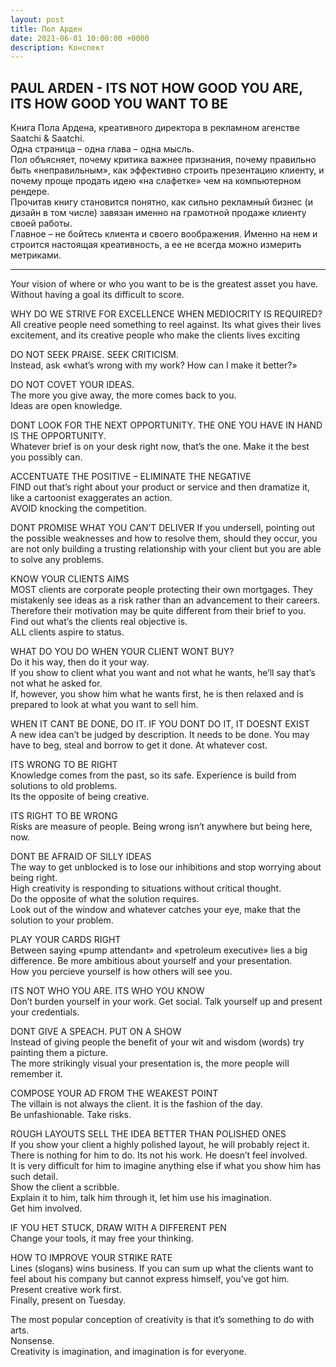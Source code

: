 ```yaml
---
layout: post
title: Пол Арден
date: 2021-06-01 10:00:00 +0000
description: Конспект
---
```


## <span class="mark">PAUL ARDEN - ITS NOT HOW GOOD YOU ARE, ITS HOW GOOD YOU WANT TO BE</span>

Книга Пола Ардена, креативного директора в рекламном агенстве Saatchi & Saatchi.  
Одна страница – одна глава – одна мысль.   
Пол объясняет, почему критика важнее признания, почему правильно быть «неправильным», как эффективно строить презентацию клиенту, и почему проще продать идею «на слафетке» чем на компьютерном рендере.   
Прочитав книгу становится понятно, как сильно рекламный бизнес (и дизайн в том числе) завязан именно на грамотной продаже клиенту своей работы.   
Главное – не бойтесь клиента и своего воображения. Именно на нем и строится настоящая креативность, а ее не всегда можно измерить метриками.   

___
 

Your vision of where or who you want to be is the greatest asset you have. Without having a goal its difficult to score.

WHY DO WE STRIVE FOR EXCELLENCE WHEN MEDIOCRITY IS REQUIRED?  
All creative people need something to reel against. Its what gives their lives excitement, and its creative people who make the clients lives exciting

DO NOT SEEK PRAISE. SEEK CRITICISM.  
Instead, ask «what’s wrong with my work? How can I make it better?»

DO NOT COVET YOUR IDEAS.  
The more you give away, the more comes back to you.  
Ideas are open knowledge.   

DONT LOOK FOR THE NEXT OPPORTUNITY. THE ONE YOU HAVE IN HAND IS THE OPPORTUNITY.  
Whatever brief is on your desk right now, that’s the one. Make it the best you possibly can.

ACCENTUATE THE POSITIVE – ELIMINATE THE NEGATIVE    
FIND out that’s right about your product or service and then dramatize it, like a cartoonist exaggerates an action.   
AVOID knocking the competition.

DONT PROMISE WHAT YOU CAN’T DELIVER
If you undersell, pointing out the possible weaknesses and how to resolve them, should they occur, you are not only building a trusting relationship with your client but you are able to solve any problems.

KNOW YOUR CLIENTS AIMS  
MOST clients are corporate people protecting their own mortgages. They mistakenly see ideas as a risk rather than an advancement to their careers.   
Therefore their motivation may be quite different from their brief to you.  
Find out what’s the clients real objective is.  
ALL clients aspire to status.

WHAT DO YOU DO WHEN YOUR CLIENT WONT BUY?  
Do it his way, then do it your way.  
If you show to client what you want and not what he wants, he’ll say that’s not what he asked for.  
If, however, you show him what he wants first, he is then relaxed and is prepared to look at what you want to sell him.  

WHEN IT CANT BE DONE, DO IT. IF YOU DONT DO IT, IT DOESNT EXIST  
A new idea can’t be judged by description. It needs to be done. You may have to beg, steal and borrow to get it done. At whatever cost.

ITS WRONG TO BE RIGHT  
Knowledge comes from the past, so its safe. Experience is build from solutions to old problems.  
Its the opposite of being creative. 

ITS RIGHT TO BE WRONG  
Risks are measure of people. Being wrong isn’t anywhere but being here, now.

DONT BE AFRAID OF SILLY IDEAS  
The way to get unblocked is to lose our inhibitions and stop worrying about being right.  
High creativity is responding to situations without critical thought.  
Do the opposite of what the solution requires.  
Look out of the window and whatever catches your eye, make that the solution to your problem.  

PLAY YOUR CARDS RIGHT  
Between saying «pump attendant» and «petroleum executive» lies a big difference. Be more ambitious about yourself and your presentation.   
How you percieve yourself is how others will see you.

ITS NOT WHO YOU ARE. ITS WHO YOU KNOW  
Don’t burden yourself in your work. Get social. Talk yourself up and present your credentials.  

DONT GIVE A SPEACH. PUT ON A SHOW  
Instead of giving people the benefit of your wit and wisdom (words) try painting them a picture.  
The more strikingly visual your presentation is, the more people will remember it.

COMPOSE YOUR AD FROM THE WEAKEST POINT  
The villain is not always the client. It is the fashion of the day.   
Be unfashionable. Take risks.

ROUGH LAYOUTS SELL THE IDEA BETTER THAN POLISHED ONES  
If you show your client a highly polished layout, he will probably reject it.   
There is nothing for him to do. Its not his work. He doesn’t feel involved.  
It is very difficult for him to imagine anything else if what you show him has such detail.  
Show the client a scribble.  
Explain it to him, talk him through it, let him use his imagination.  
Get him involved.

IF YOU HET STUCK, DRAW WITH A DIFFERENT PEN  
Change your tools, it may free your thinking.   

HOW TO IMPROVE YOUR STRIKE RATE  
Lines (slogans) wins business. If you can sum up what the clients want to feel about his company but cannot express himself, you’ve got him.  
Present creative work first.   
Finally, present on Tuesday.  

The most popular conception of creativity is that it’s something to do with arts.  
Nonsense.  
Creativity is imagination, and imagination is for everyone.

